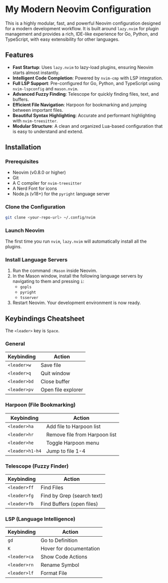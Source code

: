 

# My Modern Neovim Configuration

This is a highly modular, fast, and powerful Neovim configuration designed for a modern development workflow. It is built around `lazy.nvim` for plugin management and provides a rich, IDE-like experience for Go, Python, and TypeScript, with easy extensibility for other languages.

## Features

- **Fast Startup**: Uses `lazy.nvim` to lazy-load plugins, ensuring Neovim starts almost instantly.
- **Intelligent Code Completion**: Powered by `nvim-cmp` with LSP integration.
- **Full LSP Support**: Pre-configured for Go, Python, and TypeScript using `nvim-lspconfig` and `mason.nvim`.
- **Advanced Fuzzy Finding**: Telescope for quickly finding files, text, and buffers.
- **Efficient File Navigation**: Harpoon for bookmarking and jumping between important files.
- **Beautiful Syntax Highlighting**: Accurate and performant highlighting with `nvim-treesitter`.
- **Modular Structure**: A clean and organized Lua-based configuration that is easy to understand and extend.

## Installation

### Prerequisites
- Neovim (v0.8.0 or higher)
- Git
- A C compiler for `nvim-treesitter`
- A Nerd Font for icons
- Node.js (v18+) for the `pyright` language server

### Clone the Configuration
```bash
git clone <your-repo-url> ~/.config/nvim
```

### Launch Neovim
The first time you run `nvim`, `lazy.nvim` will automatically install all the plugins.

### Install Language Servers
1. Run the command `:Mason` inside Neovim.
2. In the Mason window, install the following language servers by navigating to them and pressing `i`:
   - `gopls`
   - `pyright`
   - `tsserver`
3. Restart Neovim. Your development environment is now ready.

## Keybindings Cheatsheet

The `<leader>` key is `Space`.

### General
| Keybinding | Action            |
|------------|-------------------|
| `<leader>w` | Save file        |
| `<leader>q` | Quit window      |
| `<leader>bd`| Close buffer     |
| `<leader>pv`| Open file explorer |

### Harpoon (File Bookmarking)
| Keybinding   | Action                     |
|--------------|----------------------------|
| `<leader>ha` | Add file to Harpoon list   |
| `<leader>hr` | Remove file from Harpoon list |
| `<leader>he` | Toggle Harpoon menu        |
| `<leader>h1-h4` | Jump to file 1-4         |

### Telescope (Fuzzy Finder)
| Keybinding   | Action                     |
|--------------|----------------------------|
| `<leader>ff` | Find Files                 |
| `<leader>fg` | Find by Grep (search text) |
| `<leader>fb` | Find Buffers (open files)  |

### LSP (Language Intelligence)
| Keybinding   | Action                     |
|--------------|----------------------------|
| `gd`         | Go to Definition           |
| `K`          | Hover for documentation    |
| `<leader>ca` | Show Code Actions          |
| `<leader>rn` | Rename Symbol              |
| `<leader>lf` | Format File                |



